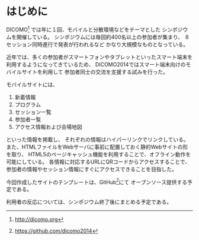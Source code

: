 # はじめに

DICOMO[^dicomo]
では年に１回、モバイルと分散環境などをテーマとした
シンポジウムを開催している。
シンポジウムには毎回約400名以上の参加者が集まり、
８セッション同時進行で発表が行われるなど
かなり大規模なものとなっている。

[^dicomo]: http://dicomo.org

近年では、多くの参加者がスマートフォンやタブレットといったスマート端末を
利用するようになってきているため、
DICOMO2014ではスマート端末向けのモバイルサイトを利用して
参加者同士の交流を支援する試みを行った。

モバイルサイトには、

1. 新着情報
2. プログラム
3. セッション一覧
4. 参加者一覧
5. アクセス情報および会場地図

といった情報を掲載し、
それぞれの情報はハイパーリンクでリンクしている。
また、HTMLファイルをWebサーバに事前に配置しておく静的Webサイトの形を取り、
HTML5のページキャッシュ機能を利用することで、オフライン動作を可能にしている。
各情報に対応するURLにQRコードからアクセスすることで、
参加者の情報やセッション情報にすぐにアクセスできることを目指した。

今回作成したサイトのテンプレートは、GitHub[^github]にて
オープンソース提供する予定である。

[^github]: https://github.com/dicomo2014

利用者の反応については、シンポジウム終了後にまとめる予定である。
